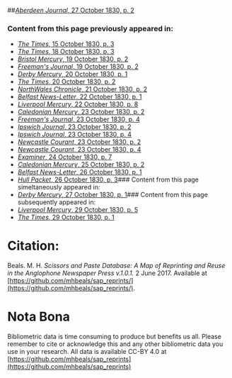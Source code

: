 ##[*Aberdeen Journal*, 27 October 1830, p. 2](https://mhbeals.github.io/sap_html/Aberdeen-Journal/Aberdeen-Journal-27-October-1830-p-2)

### Content from this page previously appeared in:
+ [*The Times*, 15 October 1830, p. 3](https://mhbeals.github.io/sap_html/The-Times/The-Times-15-October-1830-p-3)
+ [*The Times*, 18 October 1830, p. 3](https://mhbeals.github.io/sap_html/The-Times/The-Times-18-October-1830-p-3)
+ [*Bristol Mercury*, 19 October 1830, p. 2](https://mhbeals.github.io/sap_html/Bristol-Mercury/Bristol-Mercury-19-October-1830-p-2)
+ [*Freeman's Journal*, 19 October 1830, p. 2](https://mhbeals.github.io/sap_html/Freeman's-Journal/Freeman's-Journal-19-October-1830-p-2)
+ [*Derby Mercury*, 20 October 1830, p. 1](https://mhbeals.github.io/sap_html/Derby-Mercury/Derby-Mercury-20-October-1830-p-1)
+ [*The Times*, 20 October 1830, p. 2](https://mhbeals.github.io/sap_html/The-Times/The-Times-20-October-1830-p-2)
+ [*NorthWales Chronicle*, 21 October 1830, p. 2](https://mhbeals.github.io/sap_html/NorthWales-Chronicle/NorthWales-Chronicle-21-October-1830-p-2)
+ [*Belfast News-Letter*, 22 October 1830, p. 1](https://mhbeals.github.io/sap_html/Belfast-News-Letter/Belfast-News-Letter-22-October-1830-p-1)
+ [*Liverpool Mercury*, 22 October 1830, p. 8](https://mhbeals.github.io/sap_html/Liverpool-Mercury/Liverpool-Mercury-22-October-1830-p-8)
+ [*Caledonian Mercury*, 23 October 1830, p. 2](https://mhbeals.github.io/sap_html/Caledonian-Mercury/Caledonian-Mercury-23-October-1830-p-2)
+ [*Freeman's Journal*, 23 October 1830, p. 4](https://mhbeals.github.io/sap_html/Freeman's-Journal/Freeman's-Journal-23-October-1830-p-4)
+ [*Ipswich Journal*, 23 October 1830, p. 2](https://mhbeals.github.io/sap_html/Ipswich-Journal/Ipswich-Journal-23-October-1830-p-2)
+ [*Ipswich Journal*, 23 October 1830, p. 4](https://mhbeals.github.io/sap_html/Ipswich-Journal/Ipswich-Journal-23-October-1830-p-4)
+ [*Newcastle Courant*, 23 October 1830, p. 2](https://mhbeals.github.io/sap_html/Newcastle-Courant/Newcastle-Courant-23-October-1830-p-2)
+ [*Newcastle Courant*, 23 October 1830, p. 4](https://mhbeals.github.io/sap_html/Newcastle-Courant/Newcastle-Courant-23-October-1830-p-4)
+ [*Examiner*, 24 October 1830, p. 7](https://mhbeals.github.io/sap_html/Examiner/Examiner-24-October-1830-p-7)
+ [*Caledonian Mercury*, 25 October 1830, p. 2](https://mhbeals.github.io/sap_html/Caledonian-Mercury/Caledonian-Mercury-25-October-1830-p-2)
+ [*Belfast News-Letter*, 26 October 1830, p. 1](https://mhbeals.github.io/sap_html/Belfast-News-Letter/Belfast-News-Letter-26-October-1830-p-1)
+ [*Hull Packet*, 26 October 1830, p. 3](https://mhbeals.github.io/sap_html/Hull-Packet/Hull-Packet-26-October-1830-p-3)### Content from this page simeltaneously appeared in:
+ [*Derby Mercury*, 27 October 1830, p. 1](https://mhbeals.github.io/sap_html/Derby-Mercury/Derby-Mercury-27-October-1830-p-1)### Content from this page subsequently appeared in:
+ [*Liverpool Mercury*, 29 October 1830, p. 5](https://mhbeals.github.io/sap_html/Liverpool-Mercury/Liverpool-Mercury-29-October-1830-p-5)
+ [*The Times*, 29 October 1830, p. 1](https://mhbeals.github.io/sap_html/The-Times/The-Times-29-October-1830-p-1)
                    
# Citation: 

Beals. M. H. *Scissors and Paste Database: A Map of Reprinting and Reuse in the Anglophone Newspaper Press v.1.0.1.* 2 June 2017. Available at [https://github.com/mhbeals/sap_reprints/](https://github.com/mhbeals/sap_reprints/). 
                    
# Nota Bona

Bibliometric data is time consuming to produce but benefits us all. Please remember to cite or acknowledge this and any other bibliometric data you use in your research. All data is available CC-BY 4.0 at [https://github.com/mhbeals/sap_reprints](https://github.com/mhbeals/sap_reprints)